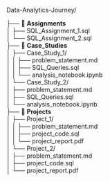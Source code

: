 Data-Analytics-Journey/

├── 📁 **Assignments**  
│   ├── SQL_Assignment_1.sql  
│   └── SQL_Assignment_2.sql  
├── 📁 **Case_Studies**  
│   ├── Case_Study_1/  
│   │   ├── problem_statement.md  
│   │   ├── SQL_Queries.sql  
│   │   └── analysis_notebook.ipynb  
│   └── Case_Study_2/  
│       ├── problem_statement.md  
│       ├── SQL_Queries.sql  
│       └── analysis_notebook.ipynb  
├── 📁 **Projects**  
│   ├── Project_1/  
│   │   ├── problem_statement.md  
│   │   ├── project_code.sql  
│   │   └── project_report.pdf  
│   └── Project_2/  
│       ├── problem_statement.md  
│       ├── project_code.sql  
│       └── project_report.pdf 
